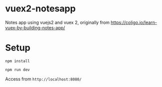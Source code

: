 # vuex2-notesapp
Notes app using vuejs2 and vuex 2, originally from https://coligo.io/learn-vuex-by-building-notes-app/

# Setup
`npm install`

`npm run dev`

Access from `http://localhost:8080/`
